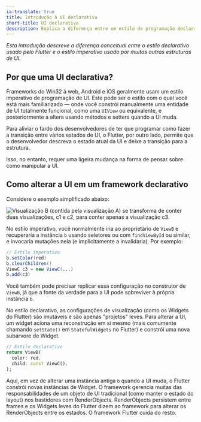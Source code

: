 ```yaml
---
ia-translate: true
title: Introdução à UI declarativa
short-title: UI declarativa
description: Explica a diferença entre um estilo de programação declarativo e imperativo.
---
```


<?code-excerpt path-base="get-started/flutter-for/declarative"?>

_Esta introdução descreve a diferença conceitual entre o estilo
declarativo usado pelo Flutter e o estilo imperativo usado por muitas outras
estruturas de UI._

## Por que uma UI declarativa?

Frameworks do Win32 à web, Android e iOS geralmente usam um estilo imperativo
de programação de UI. Este pode ser o estilo com o qual você está mais
familiarizado — onde você constrói manualmente uma entidade de UI totalmente
funcional, como uma `UIView` ou equivalente, e posteriormente a altera usando
métodos e setters quando a UI muda.

Para aliviar o fardo dos desenvolvedores de ter que programar como fazer a
transição entre vários estados de UI, o Flutter, por outro lado, permite que o
desenvolvedor descreva o estado atual da UI e deixe a transição para a estrutura.

Isso, no entanto, requer uma ligeira mudança na forma de pensar sobre como
manipular a UI.

## Como alterar a UI em um framework declarativo

Considere o exemplo simplificado abaixo:

<img src="/assets/images/docs/declarativeUIchanges.png" alt="Visualização B (contida pela visualização A) se transforma de conter duas visualizações, c1 e c2, para conter apenas a visualização c3.">

No estilo imperativo, você normalmente iria ao proprietário de `ViewB` e
recuperaria a instância `b` usando seletores ou com `findViewById` ou similar,
e invocaria mutações nela (e implicitamente a invalidaria). Por exemplo:

```java
// Estilo imperativo
b.setColor(red)
b.clearChildren()
ViewC c3 = new ViewC(...)
b.add(c3)
```

Você também pode precisar replicar essa configuração no construtor de `ViewB`,
já que a fonte da verdade para a UI pode sobreviver à própria instância `b`.

No estilo declarativo, as configurações de visualização (como os Widgets do
Flutter) são imutáveis e são apenas "projetos" leves. Para alterar a UI, um
widget aciona uma reconstrução em si mesmo (mais comumente chamando
`setState()` em `StatefulWidgets` no Flutter) e constrói uma nova subárvore
de Widget.

<?code-excerpt "lib/main.dart (declarative)"?>
```dart
// Estilo declarativo
return ViewB(
  color: red,
  child: const ViewC(),
);
```

Aqui, em vez de alterar uma instância antiga `b` quando a UI muda, o Flutter
constrói novas instâncias de Widget. O framework gerencia muitas das
responsabilidades de um objeto de UI tradicional (como manter o estado do
layout) nos bastidores com RenderObjects. RenderObjects persistem entre
frames e os Widgets leves do Flutter dizem ao framework para alterar os
RenderObjects entre os estados. O framework Flutter cuida do resto.

